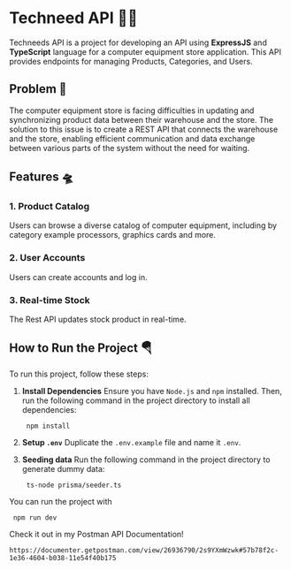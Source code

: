 
# Techneed API 🚀🥶

Techneeds API is a project for developing an API using **ExpressJS** and **TypeScript** language for a computer equipment store application. This API provides endpoints for managing Products, Categories, and Users.

## Problem 🚁

The computer equipment store is facing difficulties in updating and synchronizing product data between their warehouse and the store. The solution to this issue is to create a REST API that connects the warehouse and the store, enabling efficient communication and data exchange between various parts of the system without the need for waiting.

## Features 🛸

### 1. Product Catalog
Users can browse a diverse catalog of computer equipment, including by category example processors, graphics cards and more.

### 2. User Accounts

Users can create accounts and log in.

### 3. Real-time Stock

The Rest API updates stock product in real-time.

## How to Run the Project 🪂

To run this project, follow these steps:

1. **Install Dependencies**
Ensure you have `Node.js` and `npm` installed. Then, run the following command in the project directory to install all dependencies:
	```
	 npm install
2. **Setup `.env`**
	Duplicate the `.env.example` file and name it `.env`.
	
3. **Seeding data**
	Run the following command in the project directory to generate dummy data:
	```
	 ts-node prisma/seeder.ts	 
You can run the project with 
```
 npm run dev

```

Check it out in my Postman API Documentation!
```
https://documenter.getpostman.com/view/26936790/2s9YXmWzwk#57b78f2c-1e36-4604-b038-11e54f40b175
